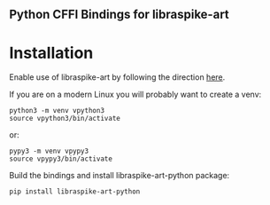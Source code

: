 ## Python CFFI Bindings for libraspike-art

# Installation

Enable use of libraspike-art by following the direction [here](https://github.com/ETrobocon/libraspike-art/tree/main).

If you are on a modern Linux you will probably want to create a venv:

    python3 -m venv vpython3
    source vpython3/bin/activate

or:

    pypy3 -m venv vpypy3
    source vpypy3/bin/activate

Build the bindings and install libraspike-art-python package:

    pip install libraspike-art-python
